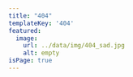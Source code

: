 ```yaml
---
title: "404"
templateKey: '404'
featured:
  image:
    url: ../data/img/404_sad.jpg
    alt: empty
isPage: true
---
```

